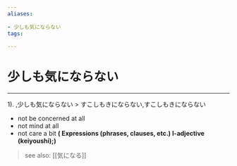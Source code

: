 ```yaml
---
aliases:
    
- 少しも気にならない
tags:
    
---
```


# 少しも気にならない
---
1).
,少しも気にならない > すこしもきにならない,すこしもきにならない

- not be concerned at all
- not mind at all
- not care a bit
**( Expressions (phrases, clauses, etc.) I-adjective (keiyoushi);)**
> see also:  [[気になる]]
            